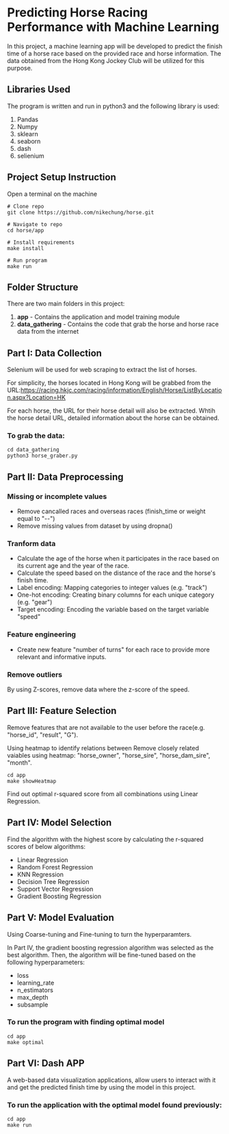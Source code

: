 # Predicting Horse Racing Performance with Machine Learning
In this project, a machine learning app will be developed to predict the finish time of a horse race based on the provided race and horse information. The data obtained from the Hong Kong Jockey Club will be utilized for this purpose.

## Libraries Used
The program is written and run in python3 and the following library is used:
1. Pandas
2. Numpy
3. sklearn
4. seaborn
5. dash
6. selienium 

## Project Setup Instruction
Open a terminal on the machine
```
# Clone repo
git clone https://github.com/nikechung/horse.git

# Navigate to repo
cd horse/app

# Install requirements
make install

# Run program
make run
```

## Folder Structure
There are two main folders in this project:
1. **app** - Contains the application and model training module
2. **data_gathering** - Contains the code that grab the horse and horse race data from the internet

## Part I: Data Collection 
Selenium will be used for web scraping to extract the list of horses.

For simplicity, the horses located in Hong Kong will be grabbed from the URL:https://racing.hkjc.com/racing/information/English/Horse/ListByLocation.aspx?Location=HK

For each horse, the URL for their horse detail will also be extracted. Whtih the horse detail URL, detailed information about the horse can be obtained.

### To grab the data:
```
cd data_gathering
python3 horse_graber.py
```
## Part II: Data Preprocessing 

### Missing or incomplete values
* Remove cancalled races and overseas races (finish_time or weight equal to "--")
* Remove missing values from dataset by using dropna()

### Tranform data
* Calculate the age of the horse when it participates in the race based on its current age and the year of the race.
* Calculate the speed based on the distance of the race and the horse's finish time.
* Label encoding: Mapping categories to integer values (e.g. "track")
* One-hot encoding: Creating binary columns for each unique category (e.g. "gear")
* Target encoding: Encoding the variable based on the target variable "speed"

### Feature engineering
* Create new feature "number of turns" for each race to provide more relevant and informative inputs.

### Remove outliers
By using Z-scores, remove data where the z-score of the speed.

## Part III: Feature Selection
Remove features that are not available to the user before the race(e.g. "horse_id", "result", "G").

Using heatmap to identify relations between 
Remove closely related vaiables using heatmap: "horse_owner", "horse_sire", "horse_dam_sire", "month".
```
cd app
make showHeatmap
```

Find out optimal r-squared score from all combinations using Linear Regression.

## Part IV: Model Selection
Find the algorithm with the highest score by calculating the r-squared scores of below algorithms:
* Linear Regression
* Random Forest Regression
* KNN Regression
* Decision Tree Regression
* Support Vector Regression
* Gradient Boosting Regression

## Part V: Model Evaluation
Using Coarse-tuning and Fine-tuning to turn the hyperparamters.

In Part IV, the gradient boosting regression algorithm was selected as the best algorithm. Then, the algorithm will be fine-tuned based on the following hyperparameters:
* loss
* learning_rate
* n_estimators
* max_depth
* subsample

### To run the program with finding optimal model
```
cd app
make optimal
```

## Part VI: Dash APP
A web-based data visualization applications, allow users to interact with it and get the predicted finish time by using the model in this project.

### To run the application with the optimal model found previously:
```
cd app
make run
```
